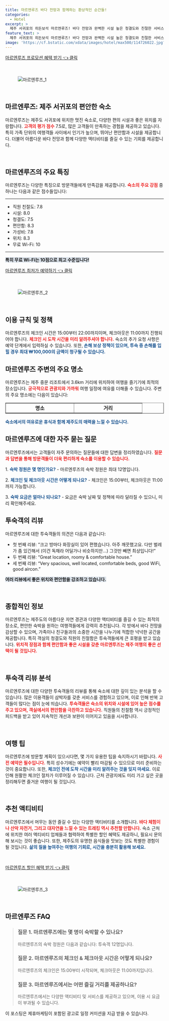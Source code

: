 ```yaml
---
title: 마르엔루즈 바다 전망과 함께하는 환상적인 순간들!
categories:
  - Hotel
excerpt: >
  제주 서귀포의 히든보석 마르엔루즈! 바다 전망과 완벽한 시설 높은 청결도와 친절한 서비스로 잊지 못할 경험을 제공합니다. 지금 예약하고 특별한 제주 여행을 시작해보세요!
feature_text: >
  제주 서귀포의 히든보석 마르엔루즈! 바다 전망과 완벽한 시설 높은 청결도와 친절한 서비스로 잊지 못할 경험을 제공합니다. 지금 예약하고 특별한 제주 여행을 시작해보세요!
image: 'https://cf.bstatic.com/xdata/images/hotel/max500/114726022.jpg?k=7c5c462fa2ffba38869c05f936b25e2edbd1a1df70eadeb26b1a203758b93398&o=&hp=1'
---
```


<p><a class="modoo-button" href="https://tinyurl.com/2dmbc55x" rel="nofollow noopener">마르엔루즈 프로모션 혜택 받기 👈 클릭</a></p><br/>
<figure class="image"><img alt="마르엔루즈_1" src="https://cf.bstatic.com/xdata/images/hotel/max1024x768/113818995.jpg?k=3ee5e738107869d346f9ba4f36900b8c45edc50585df38e731084a9492f42950&amp;o=&amp;hp=1"/></figure><br/>

<h2 data-ke-size="size26" id="마르엔루즈_소개">마르엔루즈: 제주 서귀포의 편안한 숙소</h2>
<p data-ke-size="size16">마르엔루즈는 제주도 서귀포에 위치한 멋진 숙소로, 다양한 편의 시설과 좋은 위치를 자랑합니다. <b><span style="color: #ee2323;">고객의 평가 점수</span></b> 7.5로, 많은 고객들이 만족하는 경험을 제공하고 있습니다. 특히 가족 단위의 여행객들 사이에서 인기가 높으며, 뛰어난 편안함과 시설을 제공합니다. 더불어 아름다운 바다 전망과 함께 다양한 액티비티를 즐길 수 있는 기회를 제공합니다.</p>
<p data-ke-size="size16"> </p>
<h2 data-ke-size="size23" id="마르엔루즈_특징">마르엔루즈의 주요 특징</h2>
<p data-ke-size="size16">마르엔루즈는 다양한 특징으로 방문객들에게 만족감을 제공합니다. <b><span style="color: #ee2323;">숙소의 주요 강점</span></b> 중 하나는 다음과 같은 점수들입니다:</p>
<hr contenteditable="false" data-ke-style="style5" data-ke-type="horizontalRule"/>
<ul data-ke-list-type="disc" style="list-style-type: disc;">
<li>직원 친절도: 7.8</li>
<li>시설: 8.0</li>
<li>청결도: 7.5</li>
<li>편안함: 8.3</li>
<li>가성비: 7.8</li>
<li>위치: 8.3</li>
<li>무료 Wi-Fi: 10</li>
</ul>
<hr contenteditable="false" data-ke-style="style5" data-ke-type="horizontalRule"/>
<p data-ke-size="size16"><b><span style="background-color: #21538527;">특히 무료 Wi-Fi는 10점으로 최고 수준입니다!</span></b></p>
<p><a class="modoo-button" href="https://tinyurl.com/2dmbc55x" rel="nofollow noopener">마르엔루즈 최저가 예약하기 👈 클릭</a></p><br/>
<figure class="image"><img alt="마르엔루즈_2" src="https://cf.bstatic.com/xdata/images/hotel/max500/114726022.jpg?k=7c5c462fa2ffba38869c05f936b25e2edbd1a1df70eadeb26b1a203758b93398&amp;o=&amp;hp=1"/></figure><br/>
<h2 data-ke-size="size23" id="마르엔루즈의_이용규칙">이용 규칙 및 정책</h2>
<p data-ke-size="size16">마르엔루즈의 체크인 시간은 15:00부터 22:00까지이며, 체크아웃은 11:00까지 진행되어야 합니다. <b><span style="color: #ee2323;">체크인 시 도착 시간을 미리 알려주셔야 합니다.</span></b> 숙소의 추가 요청 사항은 예약 단계에서 입력하실 수 있습니다. 또한,<b><span style="color: #1a5490;"> 손해 보상 정책이 있으며, 투숙 중 손해를 입힐 경우 최대 ₩100,000의 금액이 청구될 수 있습니다.</span></b></p>
<h2 data-ke-size="size23" id="마르엔루즈_주변의_명소">마르엔루즈 주변의 주요 명소</h2>
<p data-ke-size="size16">마르엔루즈는 제주 중문 리조트에서 3.6km 거리에 위치하여 여행을 즐기기에 최적의 장소입니다. <b><span style="color: #ee2323;">궁극적으로 관광지와 가까워</span></b> 여행 일정에 여유를 더해줄 수 있습니다. 주변의 주요 명소에는 다음이 있습니다:</p>
<table border="1" data-ke-align="alignLeft" data-ke-style="style16" style="border-collapse: collapse; width: 100%; height: 34px;">
<tbody>
<tr style="height: 17px;">
<td style="width: 50%; text-align: center; height: 17px;"><b>명소</b></td>
<td style="width: 50%; text-align: center; height: 17px;"><b>거리</b></td>
</tr>
<tr style="height: 17px;">
<td style="width: 50%; text-align: center; height: 17px;">박물관은살아있다 제주 중문점</td>
<td style="width: 50%; text-align: center; height: 17px;">5km</td>
</tr>
<tr>
<td style="width: 50%; text-align: center;">신라호텔 카지노</td>
<td style="width: 50%; text-align: center;">5.8km</td>
</tr>
<tr>
<td style="width: 50%; text-align: center;">제주국제공항</td>
<td style="width: 50%; text-align: center;">33km</td>
</tr>
</tbody>
</table>
<p data-ke-size="size16"><b><span style="color: #1a5490;">숙소에서의 여유로운 휴식과 함께 제주도의 매력을 느낄 수 있습니다.</span></b></p>
<h2 data-ke-size="size23" id="마르엔루즈에_대한_자주_묻는_질문">마르엔루즈에 대한 자주 묻는 질문</h2>
<p data-ke-size="size16">마르엔루즈에서는 고객들이 자주 문의하는 질문들에 대한 답변을 정리하였습니다. <b><span style="color: #ee2323;">질문과 답변을 통해 방문객들이 더욱 편리하게 숙소를 이용할 수 있습니다.</span></b></p>
<p data-ke-size="size16">1. <b><span style="color: #1a5490;">숙박 정원은 몇 명인가요?</span></b> - 마르엔루즈의 숙박 정원은 최대 12명입니다.</p>
<p data-ke-size="size16">2. <b><span style="color: #1a5490;">체크인 및 체크아웃 시간은 어떻게 되나요?</span></b> - 체크인은 15:00부터, 체크아웃은 11:00까지 가능합니다.</p>
<p data-ke-size="size16">3. <b><span style="color: #1a5490;">숙박 요금은 얼마나 되나요?</span></b> - 요금은 숙박 날짜 및 정책에 따라 달라질 수 있으니, 미리 확인해주세요.</p>
<h2 data-ke-size="size26" id="마르엔루즈_투숙객의_리뷰">투숙객의 리뷰</h2>
<p data-ke-size="size16">마르엔루즈에 대한 투숙객들의 의견은 다음과 같습니다:</p>
<ul data-ke-list-type="disc" style="list-style-type: disc;">
<li>첫 번째 리뷰: “크고 방마다 화장실이 있어 편했습니다. 아주 깨끗했고요. 다만 벌레가 좀 있긴해서 (이건 독채라 어딜가나 비슷하지만...) 그것만 빼면 최상입니다!”</li>
<li>두 번째 리뷰: “Great location, roomy &amp; comfortable house.”</li>
<li>세 번째 리뷰: “Very spacious, well located, comfortable beds, good WiFi, good aircon.”</li>
</ul>
<p data-ke-size="size16"><b><span style="background-color: #21538527;">여러 리뷰에서 좋은 위치와 편안함을 강조하고 있습니다.</span></b></p>
<p data-ke-size="size16"> </p>
<h2 data-ke-size="size26" id="숙소에_대한_종합적인_정보">종합적인 정보</h2>
<p data-ke-size="size16">마르엔루즈는 제주도의 아름다운 자연 경관과 다양한 액티비티를 즐길 수 있는 최적의 장소로, 편안한 숙박을 원하는 여행객들에게 강력히 추천됩니다. 각 방에서 바다 전망을 감상할 수 있으며, 가족이나 친구들과의 소중한 시간을 나누기에 적합한 넉넉한 공간을 제공합니다. 특히 객실의 청결도와 직원의 친절함은 투숙객들에게 큰 호평을 받고 있습니다. <b><span style="color: #ee2323;">위치적 장점과 함께 편안함과 좋은 시설을 갖춘 마르엔루즈는 제주 여행의 좋은 선택이 될 것입니다.</span></b></p>
<p data-ke-size="size16"> </p>
<h2 data-ke-size="size23" id="마르엔루즈의_리뷰_분석">투숙객 리뷰 분석</h2>
<p data-ke-size="size16">마르엔루즈에 대한 다양한 투숙객들의 리뷰를 통해 숙소에 대한 깊이 있는 분석을 할 수 있습니다. 많은 이용객들이 삼박자를 갖춘 서비스를 경험하고 있으며, 이로 인해 반복 고객들이 많다는 점이 눈에 띄습니다. <b><span style="color: #ee2323;">투숙객들은 숙소의 위치와 시설에 있어 높은 점수를 주고 있으며, 객실에서의 편안함을 극찬하고 있습니다.</span></b> 직원들의 친절함 역시 긍정적인 피드백을 받고 있어 지속적인 개선과 보완이 이어지고 있음을 시사합니다.</p>
<p data-ke-size="size16"> </p>
<h2 data-ke-size="size23" id="마르엔루즈_여행_팁">여행 팁</h2>
<p data-ke-size="size16">마르엔루즈에 방문할 계획이 있으시다면, 몇 가지 유용한 팁을 숙지하시기 바랍니다. <b><span style="color: #ee2323;">사전 예약은 필수입니다.</span></b> 특히 성수기에는 예약이 빨리 마감될 수 있으므로 미리 준비하는 것이 중요합니다. 또한, <b><span style="color: #1a5490;">체크인 전에 도착 시간을 미리 알려주는 것을 잊지 마세요.</span></b> 이로 인해 원활한 체크인 절차가 이루어질 수 있습니다. 근처 관광지에도 미리 가고 싶은 곳을 정리해두면 즐거운 여행이 될 것입니다.</p>
<p data-ke-size="size16"> </p>
<h2 data-ke-size="size26" id="마르엔루즈의_추천_액티비티">추천 액티비티</h2>
<p data-ke-size="size16">마르엔루즈에서 머무는 동안 즐길 수 있는 다양한 액티비티를 소개합니다. <b><span style="color: #ee2323;">바다 체험이나 산악 자전거, 그리고 대자연을 느낄 수 있는 트레킹 역시 추천할 만합니다.</span></b> 숙소 근처에 위치한 여러 액티비티 업체들과 협력하여 특별한 할인 혜택도 제공하니, 필요시 문의해 보시는 것이 좋습니다. 또한, 제주도의 유명한 음식들을 맛보는 것도 특별한 경험이 될 것입니다. <b><span style="color: #1a5490;">삶의 질을 높여주는 여행의 기회로, 시간을 충분히 활용해 보세요.</span></b></p>
<p data-ke-size="size16"> </p>

<p><a class="modoo-button" href="https://tinyurl.com/2dmbc55x" rel="nofollow noopener">마르엔루즈 할인 혜택 받기 👈 클릭</a></p><br>

<figure class="image"><img src="https://cf.bstatic.com/xdata/images/hotel/max500/114322919.jpg?k=175d1b2f3a4fb2e260c3692d38a839a8e1120f7bd9a870f33f393fbab14f9cd5&o=&hp=1" alt="마르엔루즈_3"></figure><br>
<h2 id="마르엔루즈_FAQ">마르엔루즈 FAQ</h2>
<div itemscope="" itemtype="https://schema.org/FAQPage"> 
<blockquote> 
<div itemscope="" itemprop="mainEntity" itemtype="https://schema.org/Question"> 
<h3 id="질문_1" itemprop="name">질문 1. 마르엔루즈에는 몇 명이 숙박할 수 있나요?</h3> 
<div itemscope="" itemprop="acceptedAnswer" itemtype="https://schema.org/Answer"> 
<span itemprop="text"> 
<p>마르엔루즈의 숙박 정원은 다음과 같습니다: 투숙객 12명입니다.</p> 
</span> 
</div> 
</div> 

<div itemscope="" itemprop="mainEntity" itemtype="https://schema.org/Question"> 
<h3 id="질문_2" itemprop="name">질문 2. 마르엔루즈의 체크인 & 체크아웃 시간은 어떻게 되나요?</h3> 
<div itemscope="" itemprop="acceptedAnswer" itemtype="https://schema.org/Answer"> 
<span itemprop="text"> 
<p>마르엔루즈의 체크인은 15:00부터 시작되며, 체크아웃은 11:00까지입니다.</p> 
</span> 
</div> 
</div> 

<div itemscope="" itemprop="mainEntity" itemtype="https://schema.org/Question"> 
<h3 id="질문_3" itemprop="name">질문 3. 마르엔루즈에서는 어떤 즐길 거리를 제공하나요?</h3> 
<div itemscope="" itemprop="acceptedAnswer" itemtype="https://schema.org/Answer"> 
<span itemprop="text"> 
<p>마르엔루즈에서는 다양한 액티비티 및 서비스를 제공하고 있으며, 이용 시 요금이 부과될 수 있습니다.</p> 
</span> 
</div> 
</div> 
</blockquote> 
</div><p>이 포스팅은 제휴마케팅이 포함된 광고로 일정 커미션을 지급 받을 수 있습니다.</p>

